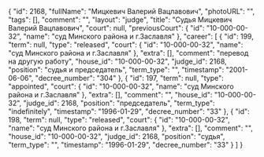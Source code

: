 {
    "id": 2168,
    "fullName": "Мицкевич Валерий Вацлавович",
    "photoURL": "",
    "tags": [],
    "comment": "",
    "layout": "judge",
    "title": "Судья Мицкевич Валерий Вацлавович",
    "court": null,
    "previousCourt": {
        "id": "10-000-00-32",
        "name": "суд Минского района и г.Заславля"
    },
    "career": [
        {
            "id": 199,
            "term": null,
            "type": "released",
            "court": {
                "id": "10-000-00-32",
                "name": "суд Минского района и г.Заславля"
            },
            "extra": [],
            "comment": "перевод на другую работу",
            "house_id": "10-000-00-32",
            "judge_id": 2168,
            "position": "судья и председатель",
            "term_type": "",
            "timestamp": "2001-06-06",
            "decree_number": "304"
        },
        {
            "id": 197,
            "term": null,
            "type": "appointed",
            "court": {
                "id": "10-000-00-32",
                "name": "суд Минского района и г.Заславля"
            },
            "extra": [],
            "comment": "",
            "house_id": "10-000-00-32",
            "judge_id": 2168,
            "position": "председатель",
            "term_type": "indefinitely",
            "timestamp": "1996-01-29",
            "decree_number": "33"
        },
        {
            "id": 198,
            "term": null,
            "type": "released",
            "court": {
                "id": "10-000-00-32",
                "name": "суд Минского района и г.Заславля"
            },
            "extra": [],
            "comment": "",
            "house_id": "10-000-00-32",
            "judge_id": 2168,
            "position": "судья",
            "term_type": "",
            "timestamp": "1996-01-29",
            "decree_number": "33"
        }
    ]
}